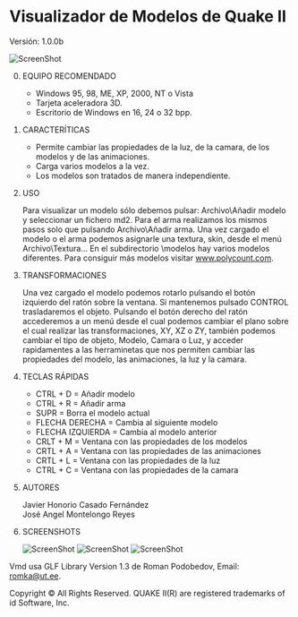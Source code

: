 Visualizador de Modelos de Quake II
===============================
Versión: 1.0.0b 

![ScreenShot](https://raw.github.com/jhcasado/screenshots/master/Quake_II_Model_Viewer/vmd_01.png)

0. EQUIPO RECOMENDADO
   * Windows 95, 98, ME, XP, 2000, NT o Vista
   * Tarjeta aceleradora 3D.
   * Escritorio de Windows en 16, 24 o 32 bpp.


1. CARACTERÍTICAS
   * Permite cambiar las propiedades de la luz, de la camara, de los modelos 
     y de las animaciones.
   * Carga varios modelos a la vez.
   * Los modelos son tratados de manera independiente.


2. USO

      Para visualizar un modelo sólo debemos pulsar: Archivo\Añadir modelo y 
   seleccionar un fichero md2. Para el arma realizamos los mismos pasos 
   solo que pulsando Archivo\Añadir arma. Una vez cargado el modelo o el arma
   podemos asignarle una textura, skin, desde el menú Archivo\Textura... 
   En el subdirectorio \modelos hay varios modelos diferentes. Para consiguir 
   más modelos visitar www.polycount.com. 


3. TRANSFORMACIONES

     Una vez cargado el modelo podemos rotarlo pulsando el botón izquierdo del 
   ratón sobre la ventana. Si mantenemos pulsado CONTROL trasladaremos el objeto.
   Pulsando el botón derecho del ratón accederemos a un menú desde el cual podemos
   cambiar el plano sobre el cual realizar las transformaciones, XY, XZ o ZY, 
   también podemos cambiar el tipo de objeto, Modelo, Camara o Luz, y acceder 
   rapidamentes a las herraminetas que nos permiten cambiar las propiedades del 
   modelo, las animaciones, la luz y la camara. 


4. TECLAS RÁPIDAS
   * CTRL + D = Añadir modelo
   * CTRL + R = Añadir arma
   * SUPR = Borra el modelo actual
   * FLECHA DERECHA = Cambia al siguiente modelo
   * FLECHA IZQUIERDA = Cambia al modelo anterior
   * CRLT + M = Ventana con las propiedades de los modelos
   * CRTL + A = Ventana con las propiedades de las animaciones
   * CRTL + L = Ventana con las propiedades de la luz
   * CTRL + C = Ventana con las propiedades de la camara


5. AUTORES

   Javier Honorio Casado Fernández  
   José Angel Montelongo Reyes

6. SCREENSHOTS

   ![ScreenShot](https://raw.github.com/jhcasado/screenshots/master/Quake_II_Model_Viewer/vmd_02.png)
   ![ScreenShot](https://raw.github.com/jhcasado/screenshots/master/Quake_II_Model_Viewer/vmd_03.png)
   ![ScreenShot](https://raw.github.com/jhcasado/screenshots/master/Quake_II_Model_Viewer/vmd_04.png)


Vmd usa GLF Library Version 1.3 de Roman Podobedov, Email: romka@ut.ee.

Copyright © All Rights Reserved.
QUAKE II(R) are registered trademarks of id Software, Inc.
